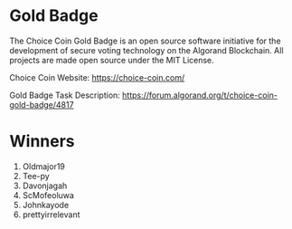 # Gold Badge

The Choice Coin Gold Badge is an open source software initiative for the development of secure voting technology on the Algorand Blockchain. 
All projects are made open source under the MIT License.

Choice Coin Website: https://choice-coin.com/

Gold Badge Task Description: https://forum.algorand.org/t/choice-coin-gold-badge/4817

# Winners
1. Oldmajor19
2. Tee-py
3. Davonjagah
4. ScMofeoluwa
5. Johnkayode
6. prettyirrelevant
